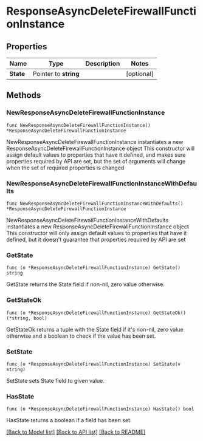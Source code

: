 # ResponseAsyncDeleteFirewallFunctionInstance

## Properties

Name | Type | Description | Notes
------------ | ------------- | ------------- | -------------
**State** | Pointer to **string** |  | [optional] 

## Methods

### NewResponseAsyncDeleteFirewallFunctionInstance

`func NewResponseAsyncDeleteFirewallFunctionInstance() *ResponseAsyncDeleteFirewallFunctionInstance`

NewResponseAsyncDeleteFirewallFunctionInstance instantiates a new ResponseAsyncDeleteFirewallFunctionInstance object
This constructor will assign default values to properties that have it defined,
and makes sure properties required by API are set, but the set of arguments
will change when the set of required properties is changed

### NewResponseAsyncDeleteFirewallFunctionInstanceWithDefaults

`func NewResponseAsyncDeleteFirewallFunctionInstanceWithDefaults() *ResponseAsyncDeleteFirewallFunctionInstance`

NewResponseAsyncDeleteFirewallFunctionInstanceWithDefaults instantiates a new ResponseAsyncDeleteFirewallFunctionInstance object
This constructor will only assign default values to properties that have it defined,
but it doesn't guarantee that properties required by API are set

### GetState

`func (o *ResponseAsyncDeleteFirewallFunctionInstance) GetState() string`

GetState returns the State field if non-nil, zero value otherwise.

### GetStateOk

`func (o *ResponseAsyncDeleteFirewallFunctionInstance) GetStateOk() (*string, bool)`

GetStateOk returns a tuple with the State field if it's non-nil, zero value otherwise
and a boolean to check if the value has been set.

### SetState

`func (o *ResponseAsyncDeleteFirewallFunctionInstance) SetState(v string)`

SetState sets State field to given value.

### HasState

`func (o *ResponseAsyncDeleteFirewallFunctionInstance) HasState() bool`

HasState returns a boolean if a field has been set.


[[Back to Model list]](../README.md#documentation-for-models) [[Back to API list]](../README.md#documentation-for-api-endpoints) [[Back to README]](../README.md)


